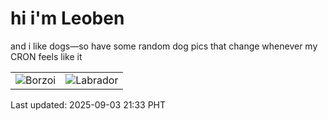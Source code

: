 # hi i'm Leoben

and i like dogs—so have some random dog pics that change whenever my CRON feels like it

|  |  |
|--------|----------|
| ![Borzoi](https://random-dog-vercel.vercel.app/api/random-borzoi?v=1756906398) | ![Labrador](https://random-dog-vercel.vercel.app/api/random-labrador?v=1756906398) |

Last updated: 2025-09-03 21:33 PHT
